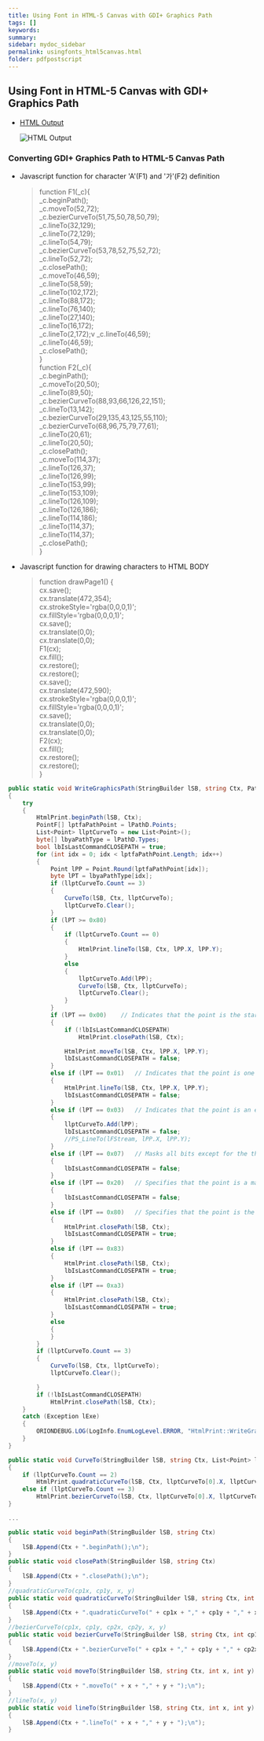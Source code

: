 ```yaml
---
title: Using Font in HTML-5 Canvas with GDI+ Graphics Path
tags: []
keywords:
summary: 
sidebar: mydoc_sidebar
permalink: usingfonts_html5canvas.html
folder: pdfpostscript
---
```




## Using Font in HTML-5 Canvas with GDI+ Graphics Path 

- [HTML Output](ABC000001.html)

    ![HTML Output](HTML_Output.png)

### Converting GDI+ Graphics Path to HTML-5 Canvas Path

- Javascript function for character 'A'(F1) and '가'(F2) definition

    >function F1(_c){<br/>
    _c.beginPath();<br/>
    _c.moveTo(52,72);<br/>
    _c.bezierCurveTo(51,75,50,78,50,79);<br/>
    _c.lineTo(32,129);<br/>
    _c.lineTo(72,129);<br/>
    _c.lineTo(54,79);<br/>
    _c.bezierCurveTo(53,78,52,75,52,72);<br/>
    _c.lineTo(52,72);<br/>
    _c.closePath();<br/>
    _c.moveTo(46,59);<br/>
    _c.lineTo(58,59);<br/>
    _c.lineTo(102,172);<br/>
    _c.lineTo(88,172);<br/>
    _c.lineTo(76,140);<br/>
    _c.lineTo(27,140);<br/>
    _c.lineTo(16,172);<br/>
    _c.lineTo(2,172);v
    _c.lineTo(46,59);<br/>
    _c.lineTo(46,59);<br/>
    _c.closePath();<br/>
    }<br/>
    function F2(_c){<br/>
    _c.beginPath();<br/>
    _c.moveTo(20,50);<br/>
    _c.lineTo(89,50);<br/>
    _c.bezierCurveTo(88,93,66,126,22,151);<br/>
    _c.lineTo(13,142);<br/>
    _c.bezierCurveTo(29,135,43,125,55,110);<br/>
    _c.bezierCurveTo(68,96,75,79,77,61);<br/>
    _c.lineTo(20,61);<br/>
    _c.lineTo(20,50);<br/>
    _c.closePath();<br/>
    _c.moveTo(114,37);<br/>
    _c.lineTo(126,37);<br/>
    _c.lineTo(126,99);<br/>
    _c.lineTo(153,99);<br/>
    _c.lineTo(153,109);<br/>
    _c.lineTo(126,109);<br/>
    _c.lineTo(126,186);<br/>
    _c.lineTo(114,186);<br/>
    _c.lineTo(114,37);<br/>
    _c.lineTo(114,37);<br/>
    _c.closePath();<br/>
    }<br/>

- Javascript function for drawing characters to HTML BODY

    >function drawPage1() {<br/>
    cx.save();<br/>
    cx.translate(472,354);<br/>
    cx.strokeStyle='rgba(0,0,0,1)';<br/>
    cx.fillStyle='rgba(0,0,0,1)';<br/>
    cx.save();<br/>
    cx.translate(0,0);<br/>
    cx.translate(0,0);<br/>
    F1(cx);<br/>
    cx.fill();<br/>
    cx.restore();<br/>
    cx.restore();<br/>
    cx.save();<br/>
    cx.translate(472,590);<br/>
    cx.strokeStyle='rgba(0,0,0,1)';<br/>
    cx.fillStyle='rgba(0,0,0,1)';<br/>
    cx.save();<br/>
    cx.translate(0,0);<br/>
    cx.translate(0,0);<br/>
    F2(cx);<br/>
    cx.fill();<br/>
    cx.restore();<br/>
    cx.restore();<br/>
    }<br/>

```C#
public static void WriteGraphicsPath(StringBuilder lSB, string Ctx, PathData lPathD)
{
    try
    {
        HtmlPrint.beginPath(lSB, Ctx);
        PointF[] lptfaPathPoint = lPathD.Points;
        List<Point> llptCurveTo = new List<Point>();
        byte[] lbyaPathType = lPathD.Types;
        bool lbIsLastCommandCLOSEPATH = true;
        for (int idx = 0; idx < lptfaPathPoint.Length; idx++)
        {
            Point lPP = Point.Round(lptfaPathPoint[idx]);                    
            byte lPT = lbyaPathType[idx];
            if (llptCurveTo.Count == 3)
            {
                CurveTo(lSB, Ctx, llptCurveTo);
                llptCurveTo.Clear();
            }
            if (lPT >= 0x80)
            {
                if (llptCurveTo.Count == 0)
                {
                    HtmlPrint.lineTo(lSB, Ctx, lPP.X, lPP.Y);
                }
                else
                {
                    llptCurveTo.Add(lPP);
                    CurveTo(lSB, Ctx, llptCurveTo);
                    llptCurveTo.Clear();
                }
            }
            if (lPT == 0x00)    // Indicates that the point is the start of a figure.
            {
                if (!lbIsLastCommandCLOSEPATH)
                    HtmlPrint.closePath(lSB, Ctx);

                HtmlPrint.moveTo(lSB, Ctx, lPP.X, lPP.Y);
                lbIsLastCommandCLOSEPATH = false;
            }
            else if (lPT == 0x01)   // Indicates that the point is one of the two endpoints of a line.
            {
                HtmlPrint.lineTo(lSB, Ctx, lPP.X, lPP.Y);
                lbIsLastCommandCLOSEPATH = false;
            }
            else if (lPT == 0x03)   // Indicates that the point is an endpoint or control point of a cubic Bezier spline.
            {
                llptCurveTo.Add(lPP);
                lbIsLastCommandCLOSEPATH = false;
                //PS_LineTo(lFStream, lPP.X, lPP.Y);
            }
            else if (lPT == 0x07)   // Masks all bits except for the three low-order bits, which indicate the point type.
            {
                lbIsLastCommandCLOSEPATH = false;
            }
            else if (lPT == 0x20)   // Specifies that the point is a marker.
            {
                lbIsLastCommandCLOSEPATH = false;
            }
            else if (lPT == 0x80)   // Specifies that the point is the last point in a closed subpath (figure).
            {
                HtmlPrint.closePath(lSB, Ctx);
                lbIsLastCommandCLOSEPATH = true;
            }
            else if (lPT == 0x83)
            {
                HtmlPrint.closePath(lSB, Ctx);
                lbIsLastCommandCLOSEPATH = true;
            }
            else if (lPT == 0xa3)
            {
                HtmlPrint.closePath(lSB, Ctx);
                lbIsLastCommandCLOSEPATH = true;
            }
            else
            {
            }
        }
        if (llptCurveTo.Count == 3)
        {
            CurveTo(lSB, Ctx, llptCurveTo);
            llptCurveTo.Clear();

        }
        if (!lbIsLastCommandCLOSEPATH)
            HtmlPrint.closePath(lSB, Ctx);
    }
    catch (Exception lExe)
    {
        ORIONDEBUG.LOG(LogInfo.EnumLogLevel.ERROR, "HtmlPrint::WriteGraphicsPath()", lExe);
    }
}

public static void CurveTo(StringBuilder lSB, string Ctx, List<Point> llptCurveTo)
{
    if (llptCurveTo.Count == 2)
        HtmlPrint.quadraticCurveTo(lSB, Ctx, llptCurveTo[0].X, llptCurveTo[0].Y, llptCurveTo[1].X, llptCurveTo[1].Y);
    else if (llptCurveTo.Count == 3)
        HtmlPrint.bezierCurveTo(lSB, Ctx, llptCurveTo[0].X, llptCurveTo[0].Y, llptCurveTo[1].X, llptCurveTo[1].Y, llptCurveTo[2].X, llptCurveTo[2].Y);
}

...

public static void beginPath(StringBuilder lSB, string Ctx)
{
    lSB.Append(Ctx + ".beginPath();\n");
}
public static void closePath(StringBuilder lSB, string Ctx)
{
    lSB.Append(Ctx + ".closePath();\n");
}
//quadraticCurveTo(cp1x, cp1y, x, y)
public static void quadraticCurveTo(StringBuilder lSB, string Ctx, int cp1x, int cp1y, int x, int y)
{
    lSB.Append(Ctx + ".quadraticCurveTo(" + cp1x + "," + cp1y + "," + x + "," + y + ");\n");
}
//bezierCurveTo(cp1x, cp1y, cp2x, cp2y, x, y)
public static void bezierCurveTo(StringBuilder lSB, string Ctx, int cp1x, int cp1y, int cp2x, int cp2y, int x, int y)
{
    lSB.Append(Ctx + ".bezierCurveTo(" + cp1x + "," + cp1y + "," + cp2x + "," + cp2y + "," + x + "," + y + ");\n");
}
//moveTo(x, y)
public static void moveTo(StringBuilder lSB, string Ctx, int x, int y)
{
    lSB.Append(Ctx + ".moveTo(" + x + "," + y + ");\n");
}
//lineTo(x, y)
public static void lineTo(StringBuilder lSB, string Ctx, int x, int y)
{
    lSB.Append(Ctx + ".lineTo(" + x + "," + y + ");\n");
}
```

